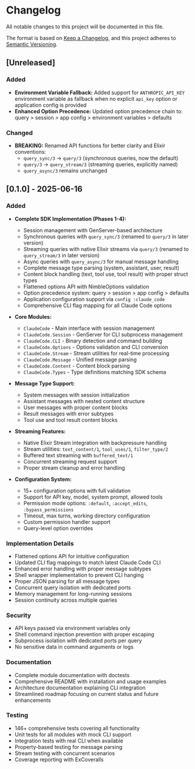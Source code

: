 # Changelog

All notable changes to this project will be documented in this file.

The format is based on [Keep a Changelog](https://keepachangelog.com/en/1.0.0/),
and this project adheres to [Semantic Versioning](https://semver.org/spec/v2.0.0.html).

## [Unreleased]

### Added
- **Environment Variable Fallback:** Added support for `ANTHROPIC_API_KEY` environment variable as fallback when no explicit `api_key` option or application config is provided
- **Enhanced Option Precedence:** Updated option precedence chain to: query > session > app config > environment variables > defaults

### Changed
- **BREAKING:** Renamed API functions for better clarity and Elixir conventions:
  - `query_sync/3` → `query/3` (synchronous queries, now the default)
  - `query/3` → `query_stream/3` (streaming queries, explicitly named)
  - `query_async/3` remains unchanged

## [0.1.0] - 2025-06-16

### Added
- **Complete SDK Implementation (Phases 1-4):**
  - Session management with GenServer-based architecture
  - Synchronous queries with `query_sync/3` (renamed to `query/3` in later version)
  - Streaming queries with native Elixir streams via `query/3` (renamed to `query_stream/3` in later version)
  - Async queries with `query_async/3` for manual message handling
  - Complete message type parsing (system, assistant, user, result)
  - Content block handling (text, tool use, tool result) with proper struct types
  - Flattened options API with NimbleOptions validation
  - Option precedence system: query > session > app config > defaults
  - Application configuration support via `config :claude_code`
  - Comprehensive CLI flag mapping for all Claude Code options

- **Core Modules:**
  - `ClaudeCode` - Main interface with session management
  - `ClaudeCode.Session` - GenServer for CLI subprocess management  
  - `ClaudeCode.CLI` - Binary detection and command building
  - `ClaudeCode.Options` - Options validation and CLI conversion
  - `ClaudeCode.Stream` - Stream utilities for real-time processing
  - `ClaudeCode.Message` - Unified message parsing
  - `ClaudeCode.Content` - Content block parsing
  - `ClaudeCode.Types` - Type definitions matching SDK schema

- **Message Type Support:**
  - System messages with session initialization
  - Assistant messages with nested content structure
  - User messages with proper content blocks
  - Result messages with error subtypes
  - Tool use and tool result content blocks

- **Streaming Features:**
  - Native Elixir Stream integration with backpressure handling
  - Stream utilities: `text_content/1`, `tool_uses/1`, `filter_type/2`
  - Buffered text streaming with `buffered_text/1`
  - Concurrent streaming request support
  - Proper stream cleanup and error handling

- **Configuration System:**
  - 15+ configuration options with full validation
  - Support for API key, model, system prompt, allowed tools
  - Permission mode options: `:default`, `:accept_edits`, `:bypass_permissions`
  - Timeout, max turns, working directory configuration
  - Custom permission handler support
  - Query-level option overrides

### Implementation Details
- Flattened options API for intuitive configuration
- Updated CLI flag mappings to match latest Claude Code CLI
- Enhanced error handling with proper message subtypes
- Shell wrapper implementation to prevent CLI hanging
- Proper JSON parsing for all message types
- Concurrent query isolation with dedicated ports
- Memory management for long-running sessions
- Session continuity across multiple queries

### Security
- API keys passed via environment variables only
- Shell command injection prevention with proper escaping
- Subprocess isolation with dedicated ports per query
- No sensitive data in command arguments or logs

### Documentation
- Complete module documentation with doctests
- Comprehensive README with installation and usage examples
- Architecture documentation explaining CLI integration
- Streamlined roadmap focusing on current status and future enhancements

### Testing
- 146+ comprehensive tests covering all functionality
- Unit tests for all modules with mock CLI support
- Integration tests with real CLI when available
- Property-based testing for message parsing
- Stream testing with concurrent scenarios
- Coverage reporting with ExCoveralls

